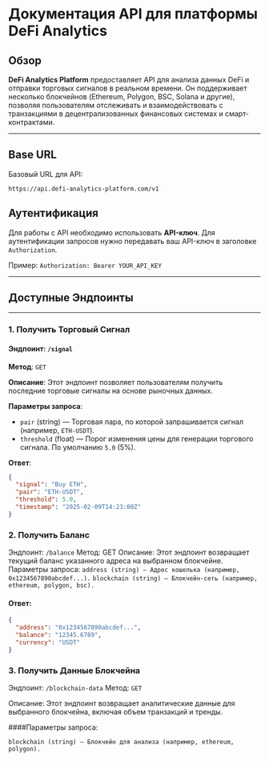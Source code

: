 # Документация API для платформы DeFi Analytics

## Обзор

**DeFi Analytics Platform** предоставляет API для анализа данных DeFi и отправки торговых сигналов в реальном времени. Он поддерживает несколько блокчейнов (Ethereum, Polygon, BSC, Solana и другие), позволяя пользователям отслеживать и взаимодействовать с транзакциями в децентрализованных финансовых системах и смарт-контрактами.

---

## **Base URL**

Базовый URL для API:

```https://api.defi-analytics-platform.com/v1```

## **Аутентификация**

Для работы с API необходимо использовать **API-ключ**. Для аутентификации запросов нужно передавать ваш API-ключ в заголовке `Authorization`.

Пример: `Authorization: Bearer YOUR_API_KEY`


---

## Доступные Эндпоинты

---

### 1. **Получить Торговый Сигнал**

#### Эндпоинт: `/signal`

**Метод**: `GET`

**Описание**: Этот эндпоинт позволяет пользователям получить последние торговые сигналы на основе рыночных данных.

**Параметры запроса**:
- `pair` (string) — Торговая пара, по которой запрашивается сигнал (например, `ETH-USDT`).
- `threshold` (float) — Порог изменения цены для генерации торгового сигнала. По умолчанию `5.0` (5%).

**Ответ**:
```json
{
  "signal": "Buy ETH",
  "pair": "ETH-USDT",
  "threshold": 5.0,
  "timestamp": "2025-02-09T14:23:00Z"
}
```

### 2. Получить Баланс

Эндпоинт: `/balance`
Метод: GET
Описание: Этот эндпоинт возвращает текущий баланс указанного адреса на выбранном блокчейне.
Параметры запроса:
`address (string) — Адрес кошелька (например, 0x1234567890abcdef...).`
`blockchain (string) — Блокчейн-сеть (например, ethereum, polygon, bsc).`

#### Ответ:
```json
{
  "address": "0x1234567890abcdef...",
  "balance": "12345.6789",
  "currency": "USDT"
}
```
### 3. Получить Данные Блокчейна

Эндпоинт: `/blockchain-data`
Метод: `GET`

Описание: Этот эндпоинт возвращает аналитические данные для выбранного блокчейна, включая объем транзакций и тренды.

####Параметры запроса:

`blockchain (string) — Блокчейн для анализа (например, ethereum, polygon). `



